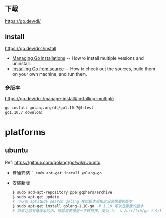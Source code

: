 



## 下载



https://go.dev/dl/



## install

https://go.dev/doc/install

- [Managing Go installations](https://go.dev/doc/manage-install) -- How to install multiple versions and uninstall.
- [Installing Go from source](https://go.dev/doc/install/source) -- How to check out the sources, build them on your own machine, and run them.



### 多版本

https://go.dev/doc/manage-install#installing-multiple



```sh
go install golang.org/dl/go1.10.7@latest
go1.10.7 download


```









# platforms



## ubuntu



Ref: https://github.com/golang/go/wiki/Ubuntu



* 普通安装： `sudo apt-get install golang-go`

* 安装新版

  ```sh
  $ sudo add-apt-repository ppa:gophers/archive
  $ sudo apt-get update
  # 可以先 aptitude search golang 搜到版本后指定安装需要的版本
  $ sudo apt-get install golang-1.10-go  # 1.10 可以是需要的版本
  # 如果之前有低版本的话，可能需要覆盖一下软链接，类似 ln -s /usr/lib/go-1.9/bin/go /usr/bin/go
  ```


